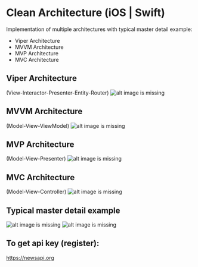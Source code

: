 # Clean Architecture (iOS | Swift)

Implementation of multiple architectures with typical master detail example:
- Viper Architecture
- MVVM Architecture
- MVP Architecture
- MVC Architecture

## Viper Architecture 
(View-Interactor-Presenter-Entity-Router)
![alt image is missing](https://res.cloudinary.com/atifcloud/image/upload/c_scale,h_700/v1568023903/4_viper_fa0w0e.png)

## MVVM Architecture  
(Model-View-ViewModel)
![alt image is missing](https://res.cloudinary.com/atifcloud/image/upload/c_scale,h_700/v1568023904/3_mvvm_lgvnhf.png)

## MVP Architecture   
(Model-View-Presenter)
![alt image is missing](https://res.cloudinary.com/atifcloud/image/upload/c_scale,h_700/v1568023903/2_mvp_chbaww.png)

## MVC Architecture   
(Model-View-Controller)
![alt image is missing](https://res.cloudinary.com/atifcloud/image/upload/c_scale,h_700/v1568023903/1_mvc_jmj97c.png)

## Typical master detail example  
![alt image is missing](https://res.cloudinary.com/atifcloud/image/upload/c_scale,h_700/v1568020247/2_f8hitc.png)
![alt image is missing](https://res.cloudinary.com/atifcloud/image/upload/c_scale,h_700/v1568020872/4_dp0kjk.png)


## To get api key (register):
https://newsapi.org
